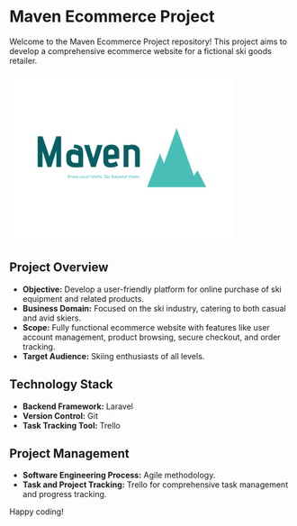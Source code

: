 # Maven Ecommerce Project

Welcome to the Maven Ecommerce Project repository! This project aims to develop a comprehensive ecommerce website for a fictional ski goods retailer.

<img src="./resources/images/public/maven-high-resolution-color-logo.png" width="400" height="300">

## Project Overview

- **Objective:** Develop a user-friendly platform for online purchase of ski equipment and related products.
- **Business Domain:** Focused on the ski industry, catering to both casual and avid skiers.
- **Scope:** Fully functional ecommerce website with features like user account management, product browsing, secure checkout, and order tracking.
- **Target Audience:** Skiing enthusiasts of all levels.

## Technology Stack

- **Backend Framework:** Laravel
- **Version Control:** Git
- **Task Tracking Tool:** Trello <!-- (Board Link: [Trello Board](https://trello.com/invite/b/FMaPXgFd/ATTI66eb2bc0521d974355c579e818f28fd42454FB6C/e-commerce-maven-team-14)) -->

## Project Management

- **Software Engineering Process:** Agile methodology.
- **Task and Project Tracking:** Trello for comprehensive task management and progress tracking.

<!-- ## Getting Started

To get started with the Maven Ecommerce Project, follow these steps:

1. Clone the repository: `git clone [repository_link]`
2. Install dependencies: `[instructions if any]`
3. Run the project: `[instructions if any]`

Feel free to explore our Trello Board for detailed task breakdowns and ongoing progress. 

## Contributing

We welcome contributions! If you would like to contribute to the project, please follow our [Contribution Guidelines](CONTRIBUTING.md).

## License

This project is licensed under the [License Name] - see the [LICENSE.md](LICENSE.md) file for details. -->

Happy coding!

